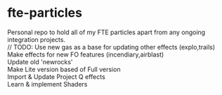 # fte-particles
Personal repo to hold all of my FTE particles apart from any ongoing integration projects.  
  // TODO: Use new gas as a base for updating other effects (explo,trails)  
         Make effects for new FO features (incendiary,airblast)  
         Update old 'newrocks'  
         Make Lite version based of Full version  
         Import & Update Project Q effects  
         Learn & implement Shaders
